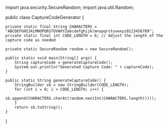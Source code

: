 import java.security.SecureRandom;
import java.util.Random;

public class CaptureCodeGenerator {
    
    private static final String CHARACTERS = "ABCDEFGHIJKLMNOPQRSTUVWXYZabcdefghijklmnopqrstuvwxyz0123456789";
    private static final int CODE_LENGTH = 6; // Adjust the length of the capture code as needed
    
    private static SecureRandom random = new SecureRandom();

    public static void main(String[] args) {
        String captureCode = generateCaptureCode();
        System.out.println("Generated Capture Code: " + captureCode);
    }

    public static String generateCaptureCode() {
        StringBuilder sb = new StringBuilder(CODE_LENGTH);
        for (int i = 0; i < CODE_LENGTH; i++) {
            sb.append(CHARACTERS.charAt(random.nextInt(CHARACTERS.length())));
        }
        return sb.toString();
    }
}
